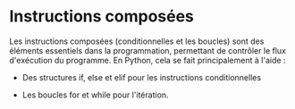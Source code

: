 # Instructions composées

Les instructions composées (conditionnelles et les boucles) sont des éléments essentiels dans la programmation, permettant de contrôler le flux d'exécution du programme. En Python, cela se fait principalement à l'aide :

- Des structures if, else et elif pour les instructions conditionnelles

- Les boucles for et while pour l'itération. 

